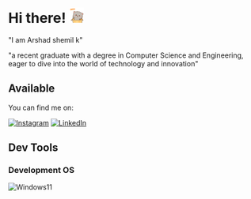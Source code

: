 # Hi there! <img src="mochi-mochi-hello-grey-cat-mochi-mochi.gif" width="30px">

"I am Arshad shemil k"

"a recent graduate with a degree in Computer Science and Engineering, eager to dive into the world of technology and innovation"

## Available
You can find me on:

[![Instagram](https://img.shields.io/static/v1?style=for-the-badge&message=Instagram&color=d24e62&logo=Instagram&logoColor=FFFFFF&label=)](https://www.instagram.com/arshuu__u)
[![LinkedIn](https://img.shields.io/static/v1?style=for-the-badge&message=LinkedIn&color=0A66C2&logo=LinkedIn&logoColor=FFFFFF&label=)](https://www.linkedin.com/in/arshad-shemil-k-964424243)

## Dev Tools

### Development OS
![Windows11](https://img.shields.io/static/v1?style=for-the-badge&message=Windows&color=000000&logo=windows11&logoColor=FFFFFF&label=)

